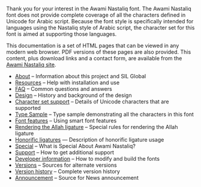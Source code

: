 
Thank you for your interest in the Awami Nastaliq font. The Awami Nastaliq font does not provide complete coverage of all the characters defined in Unicode for Arabic script. Because the font style is specifically intended for languages using the Nastaliq style of Arabic script, the character set for this font is aimed at supporting those languages.

This documentation is a set of HTML pages that can be viewed in any modern web browser. PDF versions of these pages are also provided. This content, plus download links and a contact form, are available from the [Awami Nastaliq site](https://software.sil.org/awami/).

- [About](about) &#x2013; Information about this project and SIL Global
- [Resources](resources) &#x2013; Help with installation and use
- [FAQ](faq) &#x2013; Common questions and answers
- [Design](design) &#x2013; History and background of the design
- [Character set support](charset) &#x2013; Details of Unicode characters that are supported
- [Type Sample](sample) &#x2013; Type sample demonstrating all the characters in this font
- [Font features](features) &#x2013; Using smart font features
- [Rendering the Allah ligature](allah) &#x2013; Special rules for rendering the Allah ligature
- [Honorific ligatures](honorifics) — Description of honorific ligature usage 
- [Special](special) &#x2013; What is Special About Awami Nastaliq?
- [Support](support) &#x2013; How to get additional support
- [Developer information](developer) &#x2013; How to modify and build the fonts
- [Versions](versions) &#x2013; Sources for alternate versions
- [Version history](history) &#x2013; Complete version history
- [Announcement](announcement) &#x2013; Source for News announcement

